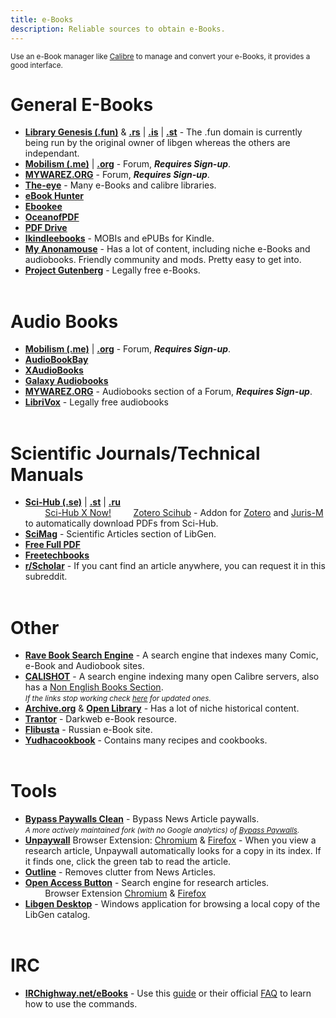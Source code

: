 ```yaml
---
title: e-Books
description: Reliable sources to obtain e-Books.
---
```


<sub>Use an e-Book manager like [Calibre](https://calibre-ebook.com/) to manage and convert your e-Books, it provides a good interface.</sub>

# General E-Books

- [**Library Genesis (.fun)**](https://libgen.fun/) & [**.rs**](https://libgen.rs/) | [**.is**](https://libgen.is/) | [**.st**](https://libgen.st/) - The .fun domain is currently being run by the original owner of libgen whereas the others are independant.
- [**Mobilism (.me)**](https://forum.mobilism.me/viewforum.php?f=106) | [**.org**](https://forum.mobilism.org/viewforum.php?f=106) - Forum, **_Requires Sign-up_**.
- [**MYWAREZ.ORG**](https://mywarez.org/viewforum.php?f=25) - Forum, **_Requires Sign-up_**.
- [**The-eye**](https://the-eye.eu/public/Books/) - Many e-Books and calibre libraries.
- [**eBook Hunter**](https://ebook-hunter.org/)
- [**Ebookee**](https://ebookee.com/) 
- [**OceanofPDF**](https://oceanofpdf.com/)
- [**PDF Drive**](https://www.pdfdrive.com/)
- [**Ikindleebooks**](https://ikindlebooks.com/) - MOBIs and ePUBs for Kindle.
- [**My Anonamouse**](https://www.myanonamouse.net/) - Has a lot of content, including niche e-Books and audiobooks. Friendly community and mods. Pretty easy to get into.
- [**Project Gutenberg**](http://www.gutenberg.org/) - Legally free e-Books.
&nbsp;  
&nbsp;
# Audio Books

- [**Mobilism (.me)**](https://forum.mobilism.me/viewforum.php?f=124) | [**.org**](https://forum.mobilism.org/viewforum.php?f=124) - Forum, **_Requires Sign-up_**.
- [**AudioBookBay**](http://www.audiobookbay.net/)
- [**XAudioBooks**](https://xaudiobooks.com/) 
- [**Galaxy Audiobooks**](https://galaxyaudiobook.com/)
- [**MYWAREZ.ORG**](https://mywarez.org/viewforum.php?f=26) - Audiobooks section of a Forum, **_Requires Sign-up_**.
- [**LibriVox**](https://librivox.org/) - Legally free audiobooks
&nbsp;  
&nbsp;
# Scientific Journals/Technical Manuals

- [**Sci-Hub (.se)**](https://sci-hub.se/) | [**.st**](https://sci-hub.st/) | [**.ru**](https://sci-hub.ru/)    
&nbsp;&nbsp;&nbsp;&nbsp;&nbsp;&nbsp;&nbsp;&nbsp;[Sci-Hub X Now!](https://github.com/gchenfc/sci-hub-now)
&nbsp;&nbsp;&nbsp;&nbsp;&nbsp;&nbsp;&nbsp;&nbsp;[Zotero Scihub](https://github.com/ethanwillis/zotero-scihub) - Addon for [Zotero](https://www.zotero.org/) and [Juris-M](https://juris-m.github.io/) to automatically download PDFs from Sci-Hub.
- [**SciMag**](https://libgen.rs/scimag/) - Scientific Articles section of LibGen.
- [**Free Full PDF**](https://freefullpdf.com/)
- [**Freetechbooks**](https://www.freetechbooks.com/)
- [**r/Scholar**](https://scholar.reddit.com/) - If you cant find an article anywhere, you can request it in this subreddit.
&nbsp;  
&nbsp;
# Other

- [**Rave Book Search Engine**](https://ravebooksearch.com/?q=%s) - A search engine that indexes many Comic, e-Book and Audiobook sites.
- [**CALISHOT**](https://eng.calishot.xyz/index-eng/summary) - A search engine indexing many open Calibre servers, also has a [Non English Books Section](https://noneng.calishot.xyz/index-not-eng/summary).  
*<small>If the links stop working check [here](https://www.reddit.com/search?q=flair_name%3A%22CALISHOT%22) for updated ones.</small>*
- [**Archive.org**](https://archive.org/details/texts) & [**Open Library**](https://openlibrary.org/) - Has a lot of niche historical content.
- [**Trantor**](https://trantor.is/) - Darkweb e-Book resource.
- [**Flibusta**](https://flibusta.site/) - Russian e-Book site.
- [**Yudhacookbook**](https://www.yudhacookbook.my.id/) - Contains many recipes and cookbooks.
&nbsp;  
&nbsp;
# Tools
- [**Bypass Paywalls Clean**](https://gitlab.com/magnolia1234/bypass-paywalls-chrome-clean) - Bypass News Article paywalls.  
*<small>A more actively maintained fork (with no Google analytics) of [Bypass Paywalls](https://github.com/iamadamdev/bypass-paywalls-chrome).</small>*
- [**Unpaywall**](https://unpaywall.org/) Browser Extension: [Chromium](https://chrome.google.com/webstore/detail/unpaywall/iplffkdpngmdjhlpjmppncnlhomiipha) & [Firefox](https://addons.mozilla.org/en-GB/firefox/addon/unpaywall/) - When you view a research article, Unpaywall automatically looks for a copy in its index. If it finds one, click the green tab to read the article.
- [**Outline**](https://outline.com/) - Removes clutter from News Articles.  
- [**Open Access Button**](https://openaccessbutton.org/) - Search engine for research articles.  
&nbsp;&nbsp;&nbsp;&nbsp;&nbsp;&nbsp;&nbsp;&nbsp;Browser Extension [Chromium](https://chrome.google.com/webstore/detail/open-access-button/gknkbkaapnhpmkcgkmdekdffgcddoiel) & [Firefox](https://addons.mozilla.org/en-GB/firefox/addon/openaccessbutton/)  
- [**Libgen Desktop**](https://wiki.mhut.org/software:libgen_desktop) - Windows application for browsing a local copy of the LibGen catalog.
&nbsp;  
&nbsp;
# IRC

- [**IRChighway.net/eBooks**](irc://irc.irchighway.net:6665/ebooks) - Use this [guide](https://redd.it/2oftbu) or their official [FAQ](http://ebooks.byethost6.com/) to learn how to use the commands.  
